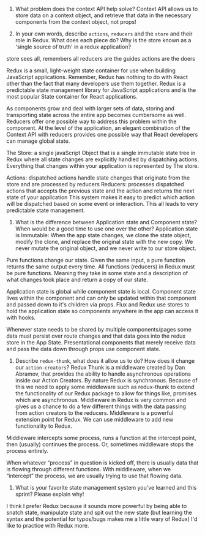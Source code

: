 1. What problem does the context API help solve?
Context API allows us to store data on a context object, and retrieve that data in the necessary components from the context object, not props!


1. In your own words, describe `actions`, `reducers` and the `store` and their role in Redux. What does each piece do? Why is the store known as a 'single source of truth' in a redux application?

store sees all, remembers all
reducers are the guides
actions are the doers

Redux is a small, light-weight state container for use when building JavaScript applications. Remember, Redux has nothing to do with React other than the fact that many developers use them together. Redux is a predictable state management library for JavaScript applications and is the most popular State container for React applications.

As components grow and deal with larger sets of data, storing and transporting  state across the entire app becomes cumbersome as well. Reducers offer one possible way to address this problem within the component. At the level of the application, an elegant combination of the Context API with reducers provides one possible way that React developers can manage global state.

The  Store:  a single javaScript  Object that  is a single  immutable state tree in Redux  where all state changes are explicitly handled by dispatching actions. Everything that changes within your application is represented by The store.

Actions: dispatched actions handle state changes that originate from the store and are processed by reducers
Reducers: processes dispatched actions that accepts the previous state and the action and returns the next state of your application
This system makes it easy  to predict which action will be dispatched based on some event or interaction. This all leads to very predictable state management.


1. What is the difference between Application state and Component state? When would be a good time to use one over the other?
Application state is Immutable: When the app  state changes, we clone the state object, modify the clone, and replace the original state with the new copy. We never mutate the original object, and we never write to our store object.

Pure functions change our state. Given the same input, a pure function returns the same output every time. All functions (reducers) in Redux must be pure functions. Meaning they take in some state and a description of what changes took place and return a copy of our state.

Application state is global while component state is local. Component state lives within the component and can only be updated within that component and passed down to it's children via props. Flux and Redux use stores to hold the application state so components anywhere in the app can access it with hooks.

Whenever state needs to be shared by multiple components/pages some data must persist over route changes and that data goes into the redux store in the App State. Presentational components that merely receive data and pass the data down through props use component state.


1. Describe `redux-thunk`, what does it allow us to do? How does it change our `action-creators`?
Redux Thunk is a middleware created by Dan Abramov, that provides the ability to handle asynchronous operations inside our Action Creators.
By nature Redux is synchronous. Because of this we need to apply some middleware such as redux-thunk  to extend the functionality of our Redux package to allow for things like, promises which are asynchronous. Middleware in Redux is very common and gives us a chance to do a few different things with the data passing from action creators to the reducers. Middleware is a powerful extension point for Redux. We can use middleware to add new functionality to Redux.

Middleware intercepts some process, runs a function at the intercept point, then (usually) continues the process. Or, sometimes middleware stops the process entirely.

When whatever “process” in question is kicked off, there is usually data that is flowing through different functions. With middleware, when we “intercept” the process, we are usually trying to use that flowing data.


1. What is your favorite state management system you've learned and this sprint? Please explain why!


 I think I prefer Redux because it sounds more powerful by being able to snatch state, manipulate state and spit out the new state (but learning the syntax and the potential for typos/bugs makes me a little wary of Redux) I'd like to practice with Redux more.